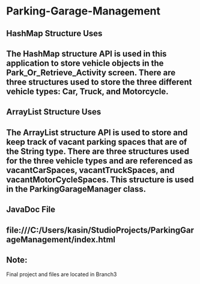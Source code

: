 # Parking-Garage-Management

## HashMap Structure Uses   
The HashMap structure API is used in this application to store vehicle objects
in the Park_Or_Retrieve_Activity screen. There are three structures used to 
store the three different vehicle types: Car, Truck, and Motorcycle.
---
## ArrayList Structure Uses 
The ArrayList structure API is used to store and keep track of vacant parking spaces that
are of the String type. There are three structures used for the three vehicle types and are
referenced as vacantCarSpaces, vacantTruckSpaces, and vacantMotorCycleSpaces. This structure is 
used in the ParkingGarageManager class. 
---
## JavaDoc File
file:///C:/Users/kasin/StudioProjects/ParkingGarageManagement/index.html
---
## Note:
Final project and files are located in Branch3
